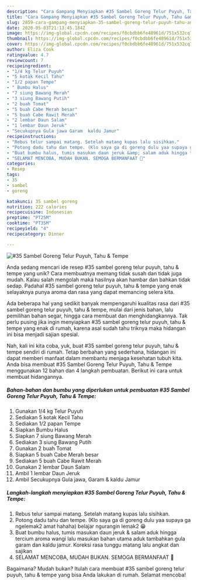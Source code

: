 ```yaml
---
description: "Cara Gampang Menyiapkan #35 Sambel Goreng Telur Puyuh, Tahu &amp;amp; Tempe, Lezat"
title: "Cara Gampang Menyiapkan #35 Sambel Goreng Telur Puyuh, Tahu &amp;amp; Tempe, Lezat"
slug: 2859-cara-gampang-menyiapkan-35-sambel-goreng-telur-puyuh-tahu-and-amp-tempe-lezat
date: 2020-05-03T21:13:45.184Z
image: https://img-global.cpcdn.com/recipes/f0cbdbb6fe48961d/751x532cq70/35-sambel-goreng-telur-puyuh-tahu-tempe-foto-resep-utama.jpg
thumbnail: https://img-global.cpcdn.com/recipes/f0cbdbb6fe48961d/751x532cq70/35-sambel-goreng-telur-puyuh-tahu-tempe-foto-resep-utama.jpg
cover: https://img-global.cpcdn.com/recipes/f0cbdbb6fe48961d/751x532cq70/35-sambel-goreng-telur-puyuh-tahu-tempe-foto-resep-utama.jpg
author: Eliza Cook
ratingvalue: 4.7
reviewcount: 7
recipeingredient:
- "1/4 kg Telur Puyuh"
- "5 kotak Kecil Tahu"
- "1/2 papan Tempe"
- " Bumbu Halus"
- "7 siung Bawang Merah"
- "3 siung Bawang Putih"
- "2 buah Tomat"
- "5 buah Cabe Merah besar"
- "5 buah Cabe Rawit Merah"
- "2 lembar Daun Salam"
- "1 lembar Daun Jeruk"
- "Secukupnya Gula jawa Garam  kaldu Jamur"
recipeinstructions:
- "Rebus telur sampai matang. Setelah matang kupas lalu sisihkan."
- "Potong dadu tahu dan tempe. (Klo saya ga di goreng dulu yaa supaya ga ngelemak2 amat hahaha) belajar ngurangin lemak2 😁"
- "Buat bumbu halus, tumis masukan daun jeruk &amp; salam aduk hingga tercium aroma wangi lalu masukan bahan utama aduk tambahkan gula garam dan kaldu jamur. Koreksi rasa tunggu matang lalu angkat dan sajikan"
- "SELAMAT MENCOBA, MUDAH BUKAN. SEMOGA BERMANFAAT 💜"
categories:
- Resep
tags:
- 35
- sambel
- goreng

katakunci: 35 sambel goreng 
nutrition: 222 calories
recipecuisine: Indonesian
preptime: "PT25M"
cooktime: "PT35M"
recipeyield: "4"
recipecategory: Dinner

---
```



![#35 Sambel Goreng Telur Puyuh, Tahu &amp; Tempe](https://img-global.cpcdn.com/recipes/f0cbdbb6fe48961d/751x532cq70/35-sambel-goreng-telur-puyuh-tahu-tempe-foto-resep-utama.jpg)

Anda sedang mencari ide resep #35 sambel goreng telur puyuh, tahu &amp; tempe yang unik? Cara membuatnya memang tidak susah dan tidak juga mudah. Kalau salah mengolah maka hasilnya akan hambar dan bahkan tidak sedap. Padahal #35 sambel goreng telur puyuh, tahu &amp; tempe yang enak selayaknya punya aroma dan rasa yang dapat memancing selera kita.

Ada beberapa hal yang sedikit banyak mempengaruhi kualitas rasa dari #35 sambel goreng telur puyuh, tahu &amp; tempe, mulai dari jenis bahan, lalu pemilihan bahan segar, hingga cara membuat dan menghidangkannya. Tak perlu pusing jika ingin menyiapkan #35 sambel goreng telur puyuh, tahu &amp; tempe yang enak di rumah, karena asal sudah tahu triknya maka hidangan ini bisa menjadi sajian spesial.




Nah, kali ini kita coba, yuk, buat #35 sambel goreng telur puyuh, tahu &amp; tempe sendiri di rumah. Tetap berbahan yang sederhana, hidangan ini dapat memberi manfaat dalam membantu menjaga kesehatan tubuh kita. Anda bisa membuat #35 Sambel Goreng Telur Puyuh, Tahu &amp; Tempe menggunakan 12 bahan dan 4 langkah pembuatan. Berikut ini cara untuk membuat hidangannya.

<!--inarticleads1-->

##### Bahan-bahan dan bumbu yang diperlukan untuk pembuatan #35 Sambel Goreng Telur Puyuh, Tahu &amp; Tempe:

1. Gunakan 1/4 kg Telur Puyuh
1. Sediakan 5 kotak Kecil Tahu
1. Sediakan 1/2 papan Tempe
1. Siapkan  Bumbu Halus
1. Siapkan 7 siung Bawang Merah
1. Sediakan 3 siung Bawang Putih
1. Gunakan 2 buah Tomat
1. Siapkan 5 buah Cabe Merah besar
1. Sediakan 5 buah Cabe Rawit Merah
1. Gunakan 2 lembar Daun Salam
1. Ambil 1 lembar Daun Jeruk
1. Ambil Secukupnya Gula jawa, Garam &amp; kaldu Jamur




<!--inarticleads2-->

##### Langkah-langkah menyiapkan #35 Sambel Goreng Telur Puyuh, Tahu &amp; Tempe:

1. Rebus telur sampai matang. Setelah matang kupas lalu sisihkan.
1. Potong dadu tahu dan tempe. (Klo saya ga di goreng dulu yaa supaya ga ngelemak2 amat hahaha) belajar ngurangin lemak2 😁
1. Buat bumbu halus, tumis masukan daun jeruk &amp; salam aduk hingga tercium aroma wangi lalu masukan bahan utama aduk tambahkan gula garam dan kaldu jamur. Koreksi rasa tunggu matang lalu angkat dan sajikan
1. SELAMAT MENCOBA, MUDAH BUKAN. SEMOGA BERMANFAAT 💜




Bagaimana? Mudah bukan? Itulah cara membuat #35 sambel goreng telur puyuh, tahu &amp; tempe yang bisa Anda lakukan di rumah. Selamat mencoba!
